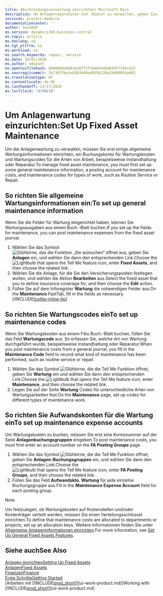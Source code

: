 ```yaml
---
title: Abschreibungsverwaltung einrichten| Microsoft Docs
description: Um Anlagenreparaturen und -Dienst zu verwalten, geben Sie allgemeine Wartungsinformationen, Codes für die Art der Arbeit und eine Buchung für Kosten an.
services: project-madeira
documentationcenter: ''
author: SorenGP
ms.service: dynamics365-business-central
ms.topic: article
ms.devlang: na
ms.tgt_pltfrm: na
ms.workload: na
ms.search.keywords: repair, service
ms.date: 10/01/2020
ms.author: edupont
ms.openlocfilehash: 60080b0a8982420ff2f3a6654d496395733bc425
ms.sourcegitcommit: 2e7307fbe1eb3b34d0ad9356226a19409054a402
ms.translationtype: HT
ms.contentlocale: de-DE
ms.lasthandoff: 12/17/2020
ms.locfileid: "4749218"
---
```

# <a name="set-up-fixed-asset-maintenance"></a><span data-ttu-id="a9b84-103">Um Anlagenwartung einzurichten:</span><span class="sxs-lookup"><span data-stu-id="a9b84-103">Set Up Fixed Asset Maintenance</span></span>
<span data-ttu-id="a9b84-104">Um die Anlagenwartung zu verwalten, müssen Sie erst einige allgemeine Wartungsinformationen einrichten, ein Buchungskonto für Wartungskosten und Wartungscodes für die Arten von Arbeit, beispielsweise Instandhaltung oder Reparatur.</span><span class="sxs-lookup"><span data-stu-id="a9b84-104">To manage fixed asset maintenance, you must first set up some general maintenance information, a posting account for maintenance costs, and maintenance codes for types of work, such as Routine Service or Repair.</span></span>

## <a name="to-set-up-general-maintenance-information"></a><span data-ttu-id="a9b84-105">So richten Sie allgemeine Wartungsinformationen ein:</span><span class="sxs-lookup"><span data-stu-id="a9b84-105">To set up general maintenance information</span></span>
<span data-ttu-id="a9b84-106">Wenn Sie die Felder für Wartung eingerichtet haben, können Sie Wartungsausgaben aus einem Buch.-Blatt buchen.</span><span class="sxs-lookup"><span data-stu-id="a9b84-106">If you set up the fields for maintenance, you can post maintenance expenses from the fixed asset journal.</span></span>

1. <span data-ttu-id="a9b84-107">Wählen Sie das Symbol ![Glühbirne, das die Funktion „Sie wünschen“ öffnet](media/ui-search/search_small.png "Sagen Sie mir, was Sie tun wollen") aus, geben Sie **Anlagen** ein, und wählen Sie dann den entsprechenden Link.</span><span class="sxs-lookup"><span data-stu-id="a9b84-107">Choose the ![Lightbulb that opens the Tell Me feature](media/ui-search/search_small.png "Tell me what you want to do") icon, enter **Fixed Assets**, and then choose the related link.</span></span>
2. <span data-ttu-id="a9b84-108">Wählen Sie die Anlage, für die Sie den Versicherungsposten festlegen wollen, und wählen die Aktion **Bearbeiten** aus.</span><span class="sxs-lookup"><span data-stu-id="a9b84-108">Select the fixed asset that you to define insurance coverage for, and then choose the **Edit** action.</span></span>
3. <span data-ttu-id="a9b84-109">Füllen Sie auf dem Inforegister **Wartung** die notwendigen Felder aus.</span><span class="sxs-lookup"><span data-stu-id="a9b84-109">On the **Maintenance** FastTab, fill in the fields as necessary.</span></span> [!INCLUDE[tooltip-inline-tip](includes/tooltip-inline-tip_md.md)]

## <a name="to-set-up-maintenance-codes"></a><span data-ttu-id="a9b84-110">So richten Sie Wartungscodes ein</span><span class="sxs-lookup"><span data-stu-id="a9b84-110">To set up maintenance codes</span></span>
<span data-ttu-id="a9b84-111">Wenn Sie Wartungskosten aus einem Fibu Buch.-Blatt buchen, füllen Sie das Feld **Wartungscode** aus. So erfassen Sie, welche Art von Wartung durchgeführt wurde, beispielsweise Instandhaltung oder Reparatur.</span><span class="sxs-lookup"><span data-stu-id="a9b84-111">When you post maintenance costs from a general journal, you fill in the **Maintenance Code** field to record what kind of maintenance has been performed, such as routine service or repair.</span></span>

1. <span data-ttu-id="a9b84-112">Wählen Sie das Symbol ![Glühbirne, die die Tell Me Funktion öffnet](media/ui-search/search_small.png "Sagen Sie mir, was Sie tun wollen"), geben Sie **Wartung** ein und wählen Sie dann den entsprechenden Link.</span><span class="sxs-lookup"><span data-stu-id="a9b84-112">Choose the ![Lightbulb that opens the Tell Me feature](media/ui-search/search_small.png "Tell me what you want to do") icon, enter **Maintenance**, and then choose the related link.</span></span>
2. <span data-ttu-id="a9b84-113">Legen Sie auf der Seite **Wartung** Codes für unterschiedliche Arten von Wartungsarbeiten fest.</span><span class="sxs-lookup"><span data-stu-id="a9b84-113">On the **Maintenance** page, set up codes for different types of maintenance work.</span></span>

## <a name="to-set-up-maintenance-expense-accounts"></a><span data-ttu-id="a9b84-114">So richten Sie Aufwandskonten für die Wartung ein</span><span class="sxs-lookup"><span data-stu-id="a9b84-114">To set up maintenance expense accounts</span></span>
<span data-ttu-id="a9b84-115">Um Wartungskosten zu buchen, müssen Sie erst eine Kontonummer auf der Seite **Anlagenbuchungsgruppen** eingeben.</span><span class="sxs-lookup"><span data-stu-id="a9b84-115">To post maintenance costs, you must first enter an account number on the **FA Posting Groups** page.</span></span>

1. <span data-ttu-id="a9b84-116">Wählen Sie das Symbol ![Glühbirne, die die Tell Me Funktion öffnet](media/ui-search/search_small.png "Was möchten Sie tun?"), geben Sie **Anlagen-Buchungsgruppen** ein, und wählen Sie dann den entsprechenden Link.</span><span class="sxs-lookup"><span data-stu-id="a9b84-116">Choose the ![Lightbulb that opens the Tell Me feature](media/ui-search/search_small.png "Tell me what you want to do") icon, enter **FA Posting Groups**, and then choose the related link.</span></span>
2. <span data-ttu-id="a9b84-117">Füllen Sie das Feld **Aufwandskto. Wartung** für jede einzelne Buchungsgruppe aus.</span><span class="sxs-lookup"><span data-stu-id="a9b84-117">Fill in the **Maintenance Expense Account** field for each posting group.</span></span>

> [!NOTE]  
>   <span data-ttu-id="a9b84-118">Um festzulegen, ob Wartungskosten auf Kostenstellen und/oder Kostenträger verteilt werden, müssen Sie einen Verteilungsschlüssel einrichten.</span><span class="sxs-lookup"><span data-stu-id="a9b84-118">To define that maintenance costs are allocated to departments or projects, set up an allocation keys.</span></span> <span data-ttu-id="a9b84-119">Weitere Informationen finden Sie unter [Allgemeine Anlageninformationen einrichten](fa-how-setup-general.md).</span><span class="sxs-lookup"><span data-stu-id="a9b84-119">For more information, see [Set Up General Fixed Assets Features](fa-how-setup-general.md).</span></span>

## <a name="see-also"></a><span data-ttu-id="a9b84-120">Siehe auch</span><span class="sxs-lookup"><span data-stu-id="a9b84-120">See Also</span></span>
[<span data-ttu-id="a9b84-121">Anlagen einrichten</span><span class="sxs-lookup"><span data-stu-id="a9b84-121">Setting Up Fixed Assets</span></span>](fa-setup.md)  
[<span data-ttu-id="a9b84-122">Anlagen</span><span class="sxs-lookup"><span data-stu-id="a9b84-122">Fixed Assets</span></span>](fa-manage.md)  
[<span data-ttu-id="a9b84-123">Finanzen</span><span class="sxs-lookup"><span data-stu-id="a9b84-123">Finance</span></span>](finance.md)  
[<span data-ttu-id="a9b84-124">Erste Schritte</span><span class="sxs-lookup"><span data-stu-id="a9b84-124">Getting Started</span></span>](product-get-started.md)  
<span data-ttu-id="a9b84-125">[Arbeiten mit [!INCLUDE[prod_short](includes/prod_short.md)]](ui-work-product.md)</span><span class="sxs-lookup"><span data-stu-id="a9b84-125">[Working with [!INCLUDE[prod_short](includes/prod_short.md)]](ui-work-product.md)</span></span>
